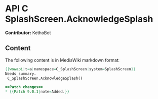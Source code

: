 # API C SplashScreen.AcknowledgeSplash

**Contributor:** KethoBot

## Content

The following content is in MediaWiki markdown format:

```mediawiki
{{wowapi|t=a|namespace=C_SplashScreen|system=SplashScreen}}
Needs summary.
 C_SplashScreen.AcknowledgeSplash()

==Patch changes==
* {{Patch 9.0.1|note=Added.}}
```